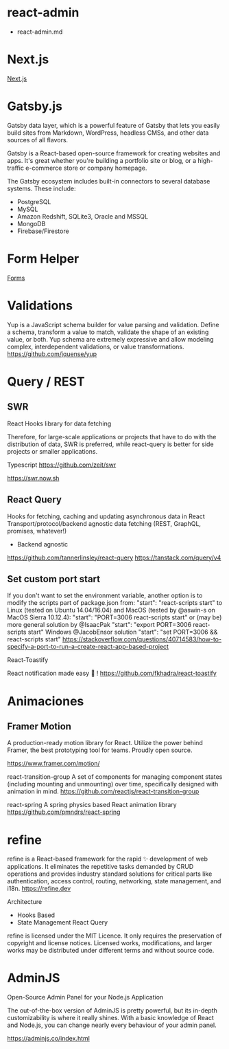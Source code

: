 # react-admin

- react-admin.md


# Next.js
 
[Next.js](Next.js.md)


# Gatsby.js

Gatsby data layer, which is a powerful feature of Gatsby that lets you easily build sites from Markdown, WordPress, headless CMSs, and other data sources of all flavors.

Gatsby is a React-based open-source framework for creating websites and apps. It's great whether you're building a portfolio site or blog, or a high-traffic e-commerce store or company homepage.


The Gatsby ecosystem includes built-in connectors to several database systems. These include:

-    PostgreSQL
-    MySQL
-    Amazon Redshift, SQLite3, Oracle and MSSQL
-    MongoDB
-    Firebase/Firestore

# Form Helper

[Forms](form.md)



# Validations

Yup is a JavaScript schema builder for value parsing and validation. Define a schema, transform a value to match, validate the shape of an existing value, or both. Yup schema are extremely expressive and allow modeling complex, interdependent validations, or value transformations.
https://github.com/jquense/yup


# Query / REST


## SWR

React Hooks library for data fetching

Therefore, for large-scale applications or projects that have to do with the distribution of data, SWR is preferred, while react-query is better for side projects or smaller applications.

Typescript
https://github.com/zeit/swr

https://swr.now.sh

## React Query

Hooks for fetching, caching and updating asynchronous data in React
Transport/protocol/backend agnostic data fetching (REST, GraphQL, promises, whatever!)

-  Backend agnostic

https://github.com/tannerlinsley/react-query
https://tanstack.com/query/v4


## Set custom port start
If you don't want to set the environment variable, another option is to modify the scripts part of package.json from:
"start": "react-scripts start"
to
Linux (tested on Ubuntu 14.04/16.04) and MacOS (tested by @aswin-s on MacOS Sierra 10.12.4):
"start": "PORT=3006 react-scripts start"
or (may be) more general solution by @IsaacPak
"start": "export PORT=3006 react-scripts start"
Windows @JacobEnsor solution
"start": "set PORT=3006 && react-scripts start"
https://stackoverflow.com/questions/40714583/how-to-specify-a-port-to-run-a-create-react-app-based-project




React-Toastify

React notification made easy 🚀 ! 
https://github.com/fkhadra/react-toastify


# Animaciones

## Framer Motion

A production-ready motion library for React. Utilize the power behind Framer, the best prototyping tool for teams. Proudly open source.

https://www.framer.com/motion/

react-transition-group
A set of components for managing component states (including mounting and unmounting) over time, specifically designed with animation in mind.
https://github.com/reactjs/react-transition-group

react-spring
A spring physics based React animation library
https://github.com/pmndrs/react-spring

# refine 

refine is a React-based framework for the rapid ✨ development of web applications. It eliminates the repetitive tasks demanded by CRUD operations and provides industry standard solutions for critical parts like authentication, access control, routing, networking, state management, and i18n.
https://refine.dev


Architecture	
- Hooks Based 
- State Management	React Query


refine is licensed under the MIT Licence. It only requires the preservation of copyright and license notices. Licensed works, modifications, and larger works may be distributed under different terms and without source code.

# AdminJS 

Open-Source Admin Panel for your Node.js Application

The out-of-the-box version of AdminJS is pretty powerful, but its in-depth customizability is where it really shines. With a basic knowledge of React and Node.js, you can change nearly every behaviour of your admin panel.

https://adminjs.co/index.html